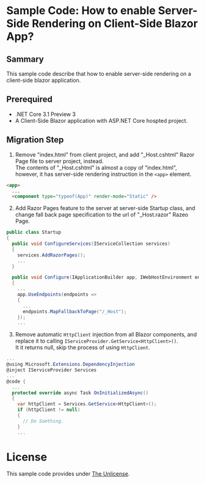 # Sample Code: How to enable Server-Side Rendering on Client-Side Blazor App?

## Sammary

This sample code describe that how to enable server-side rendering on a client-side blazor application.

## Prerequired

- .NET Core 3.1 Preview 3
- A Client-Side Blazor application with ASP.NET Core hospted project.

## Migration Step

1. Remove "index.html" from client project, and add "_Host.cshtml" Razor Page file to server project, instead.  
The contents of "_Host.cshtml" is almost a copy of "index.html", however, it has server-side rendering instruction in the `<app>` element.

```html
<app>
  ...
  <component type="typeof(App)" render-mode="Static" />
```

2. Add Razor Pages feature to the server at server-side Startup class, and change fall back page specification to the url of "_Host.razor" Razeo Page.

```csharp
public class Startup
{
  public void ConfigureServices(IServiceCollection services)
  {
    services.AddRazorPages();
    ...
  }

  public void Configure(IApplicationBuilder app, IWebHostEnvironment env)
  {
    ...
    app.UseEndpoints(endpoints =>
    {
      ...
      endpoints.MapFallbackToPage("/_Host");
    });
    ...
```

3. Remove automatic `HttpClient` injection from all Blazor components, and replace it to calling `IServiceProvider.GetService<HttpClient>()`.  
It it returns null, skip the process of using `HttpClient`.

```csharp
...
@using Microsoft.Extensions.DependencyInjection
@inject IServiceProvider Services
...
@code {
  ...
  protected override async Task OnInitializedAsync()
  {
    var httpClient = Services.GetService<HttpClient>();
    if (httpClient != null)
    {
      // Do Somthing.
    }
    ...
```


# License

This sample code provides under [The Unlicense](LICENSE).
